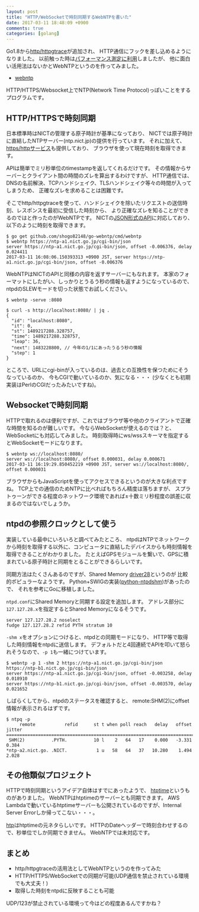 ```yaml
---
layout: post
title: "HTTP/WebSocketで時刻同期するWebNTPを書いた"
date: 2017-03-11 18:48:09 +0900
comments: true
categories: [golang]
---
```


Go1.8から[http/httpgtrace](https://golang.org/pkg/net/http/httptrace/)が追加され、
HTTP通信にフックを差し込めるようになりました。
以前触った時は[パフォーマンス測定に利用](https://shogo82148.github.io/blog/2017/01/14/re-golang-dns-cache/)しましたが、
他に面白い活用法はないかとWebNTPというのを作ってみました。

- [webntp](https://github.com/shogo82148/go-webntp)

HTTP/HTTPS/Websocket上でNTP(Network Time Protocol)っぽいことをするプログラムです。

<!-- More -->

## HTTP/HTTPSで時刻同期

日本標準時はNICTの管理する原子時計が基準になっており、
NICTでは原子時計に直結したNTPサーバー(ntp.nict.jp)の提供を行っています。
それに加えて、[https/httpサービス](http://www.nict.go.jp/JST/http.html)も提供しており、
ブラウザを使って現在時刻を取得できます。

APIは簡単でミリ秒単位のtimestampを返してくれるだけです。
その情報からサーバーとクライアント間の時間のズレを算出するわけですが、
HTTP通信では、DNSの名前解決、TCPハンドシェイク、TLSハンドシェイク等々の時間が入ってしまうため、
正確なズレを求めることは困難です。

そこでhttp/httpgtraceを使って、ハンドシェイクを除いたリクエストの送信時刻、レスポンスを最初に受信した時刻から、
より正確なズレを知ることができるのではと作ったのがWebNTPです。
NICTの[JSON形式のAPI](https://ntp-a1.nict.go.jp/cgi-bin/json)に対応しており、
以下のように時刻を取得できます。

``` plain
$ go get github.com/shogo82148/go-webntp/cmd/webntp
$ webntp https://ntp-a1.nict.go.jp/cgi-bin/json
server https://ntp-a1.nict.go.jp/cgi-bin/json, offset -0.006376, delay 0.024411
2017-03-11 16:08:06.150393313 +0900 JST, server https://ntp-a1.nict.go.jp/cgi-bin/json, offset -0.006376
```

WebNTPはNICTのAPIと同様の内容を返すサーバーにもなれます。
本家のフォーマットにしたがい、しっかりとうるう秒の情報も返すようになっているので、
ntpdのSLEWモードを切った状態でお試しください。

``` plain
$ webntp -serve :8080

$ curl -s http://localhost:8080/ | jq .
{
  "id": "localhost:8080",
  "it": 0,
  "st": 1489217288.328757,
  "time": 1489217288.328757,
  "leap": 36,
  "next": 1483228800, // 今年の1/1にあったうるう秒の情報
  "step": 1
}
```

ところで、URLにcgi-binが入っているのは、過去との互換性を保つためにそうなっているのか、
今もCGIで動いているのか、気になる・・・
(少なくとも初期実装はPerlのCGIだったみたいですね)。


## Websocketで時刻同期

HTTPで取れるのは便利ですが、これではブラウザ等や他のクライアントで正確な時間を知るのが難しいです。
今ならWebSocketが使えるのでは？と、WebSocketにも対応してみました。
時刻取得時にws/wssスキーマを指定するとWebSocketモードになります。

``` plain
$ webntp ws://localhost:8080/
server ws://localhost:8080/, offset 0.000031, delay 0.000671
2017-03-11 16:19:29.850452219 +0900 JST, server ws://localhost:8080/, offset 0.000031
```

ブラウザからもJavaScriptを使ってアクセスできるというのが大きな利点ですね。
TCP上での通信のためNTPに比べればもちろん精度は落ちますが、
スプラトゥーンができる程度のネットワーク環境であれば±十数ミリ秒程度の誤差に収まるのではないでしょうか。


## ntpdの参照クロックとして使う

実装している最中にいろいろと調べてみたところ、
ntpdはNTPでネットワークから時刻を取得する以外に、コンピュータに直結したデバイスからも時刻情報を取得できることがわかりました。
たとえばGPSモジュールを繋いで、GPSに積まれている原子時計と同期をとることができるらしいです。

同期方法はたくさんあるのですが、Shared Memory [driver28](http://doc.ntp.org/4.2.8/drivers/driver28.html)というのが
比較的ポピュラーなようです。
Python+SWIGの実装([python-ntpdshm](https://github.com/mjuenema/python-ntpdshm))があったので、
それを参考にGoに移植しました。

`ntpd.conf`にShared Memoryと同期する設定を追加します。
アドレス部分に`127.127.28.x`を指定するとShared Memoryになるそうです。

``` plain
server 127.127.28.2 noselect
fudge 127.127.28.2 refid PYTH stratum 10
```

`-shm x`をオプションにつけると、ntpdとの同期モードになり、
HTTP等で取得した時刻情報をntpdに送信します。
デフォルトだと4回連続でAPIを叩いて怒られそうなので、`-p 1`も一緒につけています。

``` plain
$ webntp -p 1 -shm 2 https://ntp-a1.nict.go.jp/cgi-bin/json https://ntp-b1.nict.go.jp/cgi-bin/json
server https://ntp-a1.nict.go.jp/cgi-bin/json, offset -0.003258, delay 0.018910
server https://ntp-b1.nict.go.jp/cgi-bin/json, offset -0.003570, delay 0.021652
```

しばらくしてから、ntpdのステータスを確認すると、
remote:SHM(2)にoffset情報が表示されるはずです。

``` plain
$ ntpq -p
     remote           refid      st t when poll reach   delay   offset  jitter
==============================================================================
 SHM(2)          .PYTH.          10 l    2   64   17    0.000   -3.331   0.384
*ntp-a2.nict.go. .NICT.           1 u   58   64   37   10.280    1.494   2.028
```


## その他類似プロジェクト

HTTPで時刻同期というアイデア自体はすでにあったようで、
[htptime](http://www.htptime.org/index.html)というものがありました。
WebNTPはhtptimeのサーバーとも同期できます。
AWS Lambdaで動いているhtptimeサーバーも公開されているのですが、Internal Server Errorしか帰ってこない・・・。

[htp](http://www.vervest.org/htp/)はhtptimeの元ネタらしいです。
HTTPのDateヘッダーで時刻合わせするので、秒単位でしか同期できません。
WebNTPでは未対応です。


## まとめ

- http/httpgtraceの活用法としてWebNTPというのを作ってみた
- HTTP/HTTPS/WebSocketでの同期が可能(UDP通信を禁止されている環境でも大丈夫！)
- 取得した時刻をntpdに反映することも可能

UDP/123が禁止されている環境って今はどの程度あるんですかね？
